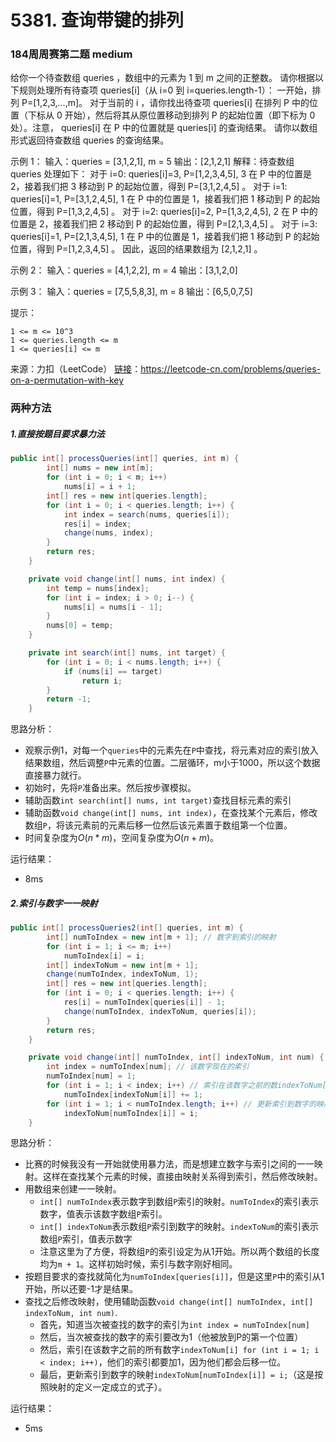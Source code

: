 # 5381. 查询带键的排列

### 184周周赛第二题 medium
给你一个待查数组 queries ，数组中的元素为 1 到 m 之间的正整数。 请你根据以下规则处理所有待查项 queries[i]（从 i=0 到 i=queries.length-1）：
一开始，排列 P=[1,2,3,...,m]。
对于当前的 i ，请你找出待查项 queries[i] 在排列 P 中的位置（下标从 0 开始），然后将其从原位置移动到排列 P 的起始位置（即下标为 0 处）。注意， queries[i] 在 P 中的位置就是 queries[i] 的查询结果。
请你以数组形式返回待查数组  queries 的查询结果。

示例 1：
输入：queries = [3,1,2,1], m = 5
输出：[2,1,2,1] 
解释：待查数组 queries 处理如下：
对于 i=0: queries[i]=3, P=[1,2,3,4,5], 3 在 P 中的位置是 2，接着我们把 3 移动到 P 的起始位置，得到 P=[3,1,2,4,5] 。
对于 i=1: queries[i]=1, P=[3,1,2,4,5], 1 在 P 中的位置是 1，接着我们把 1 移动到 P 的起始位置，得到 P=[1,3,2,4,5] 。 
对于 i=2: queries[i]=2, P=[1,3,2,4,5], 2 在 P 中的位置是 2，接着我们把 2 移动到 P 的起始位置，得到 P=[2,1,3,4,5] 。
对于 i=3: queries[i]=1, P=[2,1,3,4,5], 1 在 P 中的位置是 1，接着我们把 1 移动到 P 的起始位置，得到 P=[1,2,3,4,5] 。 
因此，返回的结果数组为 [2,1,2,1] 。  

示例 2：
输入：queries = [4,1,2,2], m = 4
输出：[3,1,2,0]

示例 3：
输入：queries = [7,5,5,8,3], m = 8
输出：[6,5,0,7,5]


提示：

```
1 <= m <= 10^3
1 <= queries.length <= m
1 <= queries[i] <= m
```

来源：力扣（LeetCode）
[链接](https://leetcode-cn.com/problems/queries-on-a-permutation-with-key)：https://leetcode-cn.com/problems/queries-on-a-permutation-with-key

### 两种方法

##### 1.直接按题目要求暴力法

```java
public int[] processQueries(int[] queries, int m) {
        int[] nums = new int[m];
        for (int i = 0; i < m; i++)
            nums[i] = i + 1;
        int[] res = new int[queries.length];
        for (int i = 0; i < queries.length; i++) {
            int index = search(nums, queries[i]);
            res[i] = index;
            change(nums, index);
        }
        return res;
    }

    private void change(int[] nums, int index) {
        int temp = nums[index];
        for (int i = index; i > 0; i--) {
            nums[i] = nums[i - 1];
        }
        nums[0] = temp;
    }

    private int search(int[] nums, int target) {
        for (int i = 0; i < nums.length; i++) {
            if (nums[i] == target)
                return i;
        }
        return -1;
    }
```

思路分析：

* 观察示例1，对每一个`queries`中的元素先在`P`中查找，将元素对应的索引放入结果数组，然后调整`P`中元素的位置。二层循环，m小于1000，所以这个数据直接暴力就行。
* 初始时，先将`P`准备出来。然后按步骤模拟。
* 辅助函数`int search(int[] nums, int target)`查找目标元素的索引
* 辅助函数`void change(int[] nums, int index)`，在查找某个元素后，修改数组`P`，将该元素前的元素后移一位然后该元素置于数组第一个位置。
* 时间复杂度为$O(n * m)$，空间复杂度为$O(n + m)$。

运行结果：

* 8ms

##### 2.索引与数字一一映射

```java
public int[] processQueries2(int[] queries, int m) {
        int[] numToIndex = new int[m + 1]; // 数字到索引的映射
        for (int i = 1; i <= m; i++)
            numToIndex[i] = i;
        int[] indexToNum = new int[m + 1];
        change(numToIndex, indexToNum, 1);
        int[] res = new int[queries.length];
        for (int i = 0; i < queries.length; i++) {
            res[i] = numToIndex[queries[i]] - 1;
            change(numToIndex, indexToNum, queries[i]);
        }
        return res;
    }

    private void change(int[] numToIndex, int[] indexToNum, int num) {
        int index = numToIndex[num]; // 该数字现在的索引
        numToIndex[num] = 1;
        for (int i = 1; i < index; i++) // 索引在该数字之前的数indexToNum[i]，他们的索引都要+1
            numToIndex[indexToNum[i]] += 1;
        for (int i = 1; i < numToIndex.length; i++) // 更新索引到数字的映射
            indexToNum[numToIndex[i]] = i;
    }
```

思路分析：

* 比赛的时候我没有一开始就使用暴力法，而是想建立数字与索引之间的一一映射。这样在查找某个元素的时候，直接由映射关系得到索引，然后修改映射。
* 用数组来创建一一映射。
    * `int[] numToIndex`表示数字到数组`P`索引的映射。`numToIndex`的索引表示数字，值表示该数字数组`P`索引。
    * `int[] indexToNum`表示数组`P`索引到数字的映射。`indexToNum`的索引表示数组`P`索引，值表示数字
    * 注意这里为了方便，将数组`P`的索引设定为从1开始。所以两个数组的长度均为`m + 1`。这样初始时候，索引与数字刚好相同。
* 按题目要求的查找就简化为`numToIndex[queries[i]]`，但是这里`P`中的索引从1开始，所以还要-1才是结果。
* 查找之后修改映射，使用辅助函数`void change(int[] numToIndex, int[] indexToNum, int num)`.
    * 首先，知道当次被查找的数字的索引为`int index = numToIndex[num]`
    * 然后，当次被查找的数字的索引要改为1（他被放到P的第一个位置）
    * 然后，索引在该数字之前的所有数字`indexToNum[i] for (int i = 1; i < index; i++)`，他们的索引都要加1，因为他们都会后移一位。
    * 最后，更新索引到数字的映射`indexToNum[numToIndex[i]] = i;`（这是按照映射的定义一定成立的式子）。

运行结果：

* 5ms
